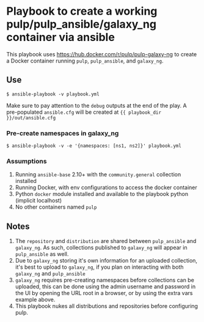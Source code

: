 # Playbook to create a working pulp/pulp_ansible/galaxy_ng container via ansible

This playbook uses https://hub.docker.com/r/pulp/pulp-galaxy-ng to create a Docker container
running `pulp`, `pulp_ansible`, and `galaxy_ng`.

## Use

```
$ ansible-playbook -v playbook.yml
```

Make sure to pay attention to the `debug` outputs at the end of the play. A pre-populated `ansible.cfg` will be created at `{{ playbook_dir }}/out/ansible.cfg`

### Pre-create namespaces in galaxy_ng

```
$ ansible-playbook -v -e '{namespaces: [ns1, ns2]}' playbook.yml
```

### Assumptions

1. Running `ansible-base` 2.10+ with the `community.general` collection installed
1. Running Docker, with env configurations to access the docker container
1. Python `docker` module installed and available to the playbook python (implicit localhost)
1. No other containers named `pulp`

## Notes

1. The `repository` and `distribution` are shared between `pulp_ansible` and `galaxy_ng`. As such, collections published to `galaxy_ng` will appear in `pulp_ansible` as well.
1. Due to `galaxy_ng` storing it's own information for an uploaded collection, it's best to upload to `galaxy_ng`, if you plan on interacting with both `galaxy_ng` and `pulp_ansible`
1. `galaxy_ng` requires pre-creating namespaces before collections can be uploaded, this can be done using the admin username and password in the UI by opening the URL root in a browser, or by using the extra vars example above.
1. This playbook nukes all distributions and repositories before configuring pulp.
